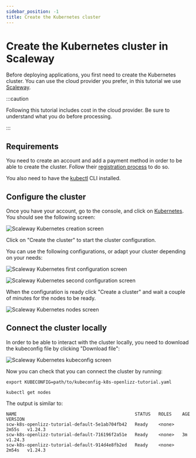 ```yaml
---
sidebar_position: -1
title: Create the Kubernetes cluster
---
```


# Create the Kubernetes cluster in Scaleway

Before deploying applications, you first need to create the Kubernetes cluster.
You can use the cloud provider you prefer, in this tutorial we use [Scaleway](https://www.scaleway.com/en/).

:::caution

Following this tutorial includes cost in the cloud provider. Be sure to understand what you do before processing.

:::

## Requirements

You need to create an account and add a payment method in order to be able to create the cluster.
Follow their [registration process](https://console.scaleway.com/register/) to do so.

You also need to have the [kubectl](https://kubernetes.io/docs/tasks/tools/install-kubectl/) CLI installed.

## Configure the cluster

Once you have your account, go to the console, and click on [Kubernetes](https://console.scaleway.com/kapsule/clusters).
You should see the following screen:

![Scaleway Kubernetes creation screen](./img/cluster/create.png)

Click on "Create the cluster" to start the cluster configuration.

You can use the following configurations, or adapt your cluster depending on your needs:

![Scaleway Kubernetes first configuration screen](./img/cluster/config1.png)

![Scaleway Kubernetes second configuration screen](./img/cluster/config2.png)

When the configuration is ready click "Create a cluster" and wait a couple of minutes for the nodes to be ready.

![Scaleway Kubernetes nodes screen](./img/cluster/nodes.png)

## Connect the cluster locally

In order to be able to interact with the cluster locally, you need to download the kubeconfig file by clicking "Download file":

![Scaleway Kubernetes kubeconfig screen](./img/cluster/kubeconfig.png)

Now you can check that you can connect the cluster by running:

```
export KUBECONFIG=path/to/kubeconfig-k8s-openlizz-tutorial.yaml

kubectl get nodes
```

The output is similar to:

```
NAME                                             STATUS   ROLES    AGE     VERSION
scw-k8s-openlizz-tutorial-default-5e1ab704fb42   Ready    <none>   2m55s   v1.24.3
scw-k8s-openlizz-tutorial-default-716196f2a51e   Ready    <none>   3m      v1.24.3
scw-k8s-openlizz-tutorial-default-914d4e8fb2ed   Ready    <none>   2m54s   v1.24.3
```
